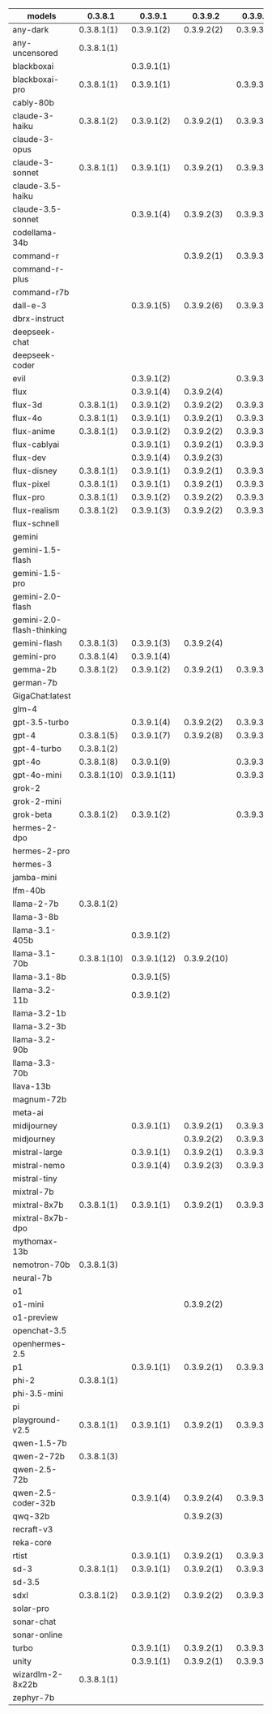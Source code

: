 |models|0.3.8.1|0.3.9.1|0.3.9.2|0.3.9.3|0.3.9.4|0.3.9.7|0.4.0.0|0.4.0.6|0.4.0.7|0.4.0.9|0.4.1.0|0.4.1.1|0.4.1.2|
|---|---|---|---|---|---|---|---|---|---|---|---|---|---|
|any-dark            |0.3.8.1(1)   |0.3.9.1(2)   |0.3.9.2(2)   |0.3.9.3(2)   |0.3.9.4(2)   |             |0.4.0.0(2)   |             |             |             |             |             |             |
|any-uncensored      |0.3.8.1(1)   |             |             |             |             |             |             |             |             |             |             |             |             |
|blackboxai          |             |0.3.9.1(1)   |             |             |0.3.9.4(1)   |0.3.9.7(1)   |0.4.0.0(1)   |0.4.0.6(1)   |0.4.0.7(1)   |0.4.0.9(1)   |0.4.1.0(1)   |0.4.1.1(1)   |0.4.1.2(1)   |
|blackboxai-pro      |0.3.8.1(1)   |0.3.9.1(1)   |             |0.3.9.3(1)   |0.3.9.4(1)   |0.3.9.7(1)   |             |0.4.0.6(1)   |             |             |             |             |             |
|cably-80b           |             |             |             |             |             |             |             |             |             |             |0.4.1.0(1)   |0.4.1.1(1)   |0.4.1.2(1)   |
|claude-3-haiku      |0.3.8.1(2)   |0.3.9.1(2)   |0.3.9.2(1)   |0.3.9.3(1)   |0.3.9.4(1)   |0.3.9.7(1)   |0.4.0.0(1)   |             |             |             |0.4.1.0(2)   |0.4.1.1(2)   |0.4.1.2(2)   |
|claude-3-opus       |             |             |             |             |             |0.3.9.7(1)   |0.4.0.0(1)   |0.4.0.6(1)   |0.4.0.7(1)   |0.4.0.9(1)   |0.4.1.0(2)   |             |0.4.1.2(2)   |
|claude-3-sonnet     |0.3.8.1(1)   |0.3.9.1(1)   |0.3.9.2(1)   |0.3.9.3(1)   |0.3.9.4(1)   |0.3.9.7(1)   |0.4.0.0(1)   |0.4.0.6(1)   |             |0.4.0.9(1)   |0.4.1.0(1)   |0.4.1.1(1)   |0.4.1.2(1)   |
|claude-3.5-haiku    |             |             |             |             |             |             |             |             |             |             |             |             |             |
|claude-3.5-sonnet   |             |0.3.9.1(4)   |0.3.9.2(3)   |0.3.9.3(3)   |0.3.9.4(3)   |0.3.9.7(3)   |0.4.0.0(4)   |0.4.0.6(4)   |0.4.0.7(4)   |0.4.0.9(4)   |0.4.1.0(5)   |0.4.1.1(5)   |0.4.1.2(4)   |
|codellama-34b       |             |             |             |             |             |             |             |             |             |             |             |             |             |
|command-r           |             |             |0.3.9.2(1)   |0.3.9.3(1)   |0.3.9.4(1)   |0.3.9.7(1)   |             |0.4.0.6(1)   |             |             |             |0.4.1.1(1)   |0.4.1.2(2)   |
|command-r-plus      |             |             |             |             |             |             |             |             |             |             |             |             |0.4.1.2(2)   |
|command-r7b         |             |             |             |             |             |             |             |             |             |             |             |             |0.4.1.2(1)   |
|dall-e-3            |             |0.3.9.1(5)   |0.3.9.2(6)   |0.3.9.3(6)   |0.3.9.4(6)   |             |0.4.0.0(6)   |0.4.0.6(6)   |             |             |             |             |             |
|dbrx-instruct       |             |             |             |             |0.3.9.4(1)   |0.3.9.7(1)   |0.4.0.0(1)   |0.4.0.6(1)   |0.4.0.7(1)   |0.4.0.9(1)   |0.4.1.0(1)   |0.4.1.1(1)   |0.4.1.2(1)   |
|deepseek-chat       |             |             |             |             |0.3.9.4(1)   |0.3.9.7(1)   |0.4.0.0(1)   |0.4.0.6(1)   |0.4.0.7(1)   |0.4.0.9(1)   |0.4.1.0(3)   |0.4.1.1(3)   |0.4.1.2(3)   |
|deepseek-coder      |             |             |             |             |             |0.3.9.7(1)   |0.4.0.0(1)   |0.4.0.6(1)   |0.4.0.7(1)   |             |             |             |             |
|evil                |             |0.3.9.1(2)   |             |0.3.9.3(2)   |0.3.9.4(2)   |             |             |0.4.0.6(2)   |0.4.0.7(2)   |             |0.4.1.0(2)   |0.4.1.1(2)   |0.4.1.2(2)   |
|flux                |             |0.3.9.1(4)   |0.3.9.2(4)   |             |0.3.9.4(4)   |0.3.9.7(4)   |0.4.0.0(4)   |             |             |0.4.0.9(4)   |0.4.1.0(4)   |0.4.1.1(4)   |0.4.1.2(4)   |
|flux-3d             |0.3.8.1(1)   |0.3.9.1(2)   |0.3.9.2(2)   |0.3.9.3(2)   |0.3.9.4(2)   |             |0.4.0.0(2)   |0.4.0.6(2)   |             |             |             |             |             |
|flux-4o             |0.3.8.1(1)   |0.3.9.1(1)   |0.3.9.2(1)   |0.3.9.3(1)   |0.3.9.4(1)   |0.3.9.7(1)   |0.4.0.0(1)   |             |             |             |             |             |             |
|flux-anime          |0.3.8.1(1)   |0.3.9.1(2)   |0.3.9.2(2)   |0.3.9.3(2)   |0.3.9.4(2)   |             |             |             |             |             |             |             |             |
|flux-cablyai        |             |0.3.9.1(1)   |0.3.9.2(1)   |0.3.9.3(1)   |0.3.9.4(1)   |0.3.9.7(1)   |             |             |0.4.0.7(1)   |0.4.0.9(1)   |0.4.1.0(1)   |0.4.1.1(1)   |0.4.1.2(1)   |
|flux-dev            |             |0.3.9.1(4)   |0.3.9.2(3)   |             |             |0.3.9.7(3)   |0.4.0.0(3)   |             |             |0.4.0.9(3)   |             |             |             |
|flux-disney         |0.3.8.1(1)   |0.3.9.1(1)   |0.3.9.2(1)   |0.3.9.3(1)   |0.3.9.4(1)   |0.3.9.7(1)   |0.4.0.0(1)   |             |             |             |             |             |             |
|flux-pixel          |0.3.8.1(1)   |0.3.9.1(1)   |0.3.9.2(1)   |0.3.9.3(1)   |0.3.9.4(1)   |0.3.9.7(1)   |0.4.0.0(1)   |             |             |             |             |             |             |
|flux-pro            |0.3.8.1(1)   |0.3.9.1(2)   |0.3.9.2(2)   |0.3.9.3(2)   |0.3.9.4(2)   |0.3.9.7(2)   |0.4.0.0(2)   |             |             |             |             |             |             |
|flux-realism        |0.3.8.1(2)   |0.3.9.1(3)   |0.3.9.2(2)   |0.3.9.3(2)   |0.3.9.4(2)   |             |0.4.0.0(2)   |0.4.0.6(2)   |             |             |             |             |             |
|flux-schnell        |             |             |             |             |             |             |0.4.0.0(2)   |0.4.0.6(2)   |             |0.4.0.9(2)   |0.4.1.0(2)   |0.4.1.1(2)   |             |
|gemini              |             |             |             |             |             |             |             |             |             |             |0.4.1.0(2)   |             |             |
|gemini-1.5-flash    |             |             |             |             |             |             |             |0.4.0.6(4)   |0.4.0.7(4)   |0.4.0.9(4)   |0.4.1.0(5)   |0.4.1.1(5)   |0.4.1.2(5)   |
|gemini-1.5-pro      |             |             |             |             |             |             |             |0.4.0.6(4)   |0.4.0.7(4)   |0.4.0.9(4)   |0.4.1.0(5)   |0.4.1.1(5)   |0.4.1.2(7)   |
|gemini-2.0-flash    |             |             |             |             |             |             |             |0.4.0.6(2)   |             |0.4.0.9(2)   |             |0.4.1.1(2)   |             |
|gemini-2.0-flash-thinking|             |             |             |             |             |             |             |0.4.0.6(1)   |0.4.0.7(1)   |0.4.0.9(1)   |0.4.1.0(1)   |0.4.1.1(1)   |             |
|gemini-flash        |0.3.8.1(3)   |0.3.9.1(3)   |0.3.9.2(4)   |             |0.3.9.4(4)   |0.3.9.7(4)   |0.4.0.0(4)   |             |             |             |             |             |             |
|gemini-pro          |0.3.8.1(4)   |0.3.9.1(4)   |             |             |0.3.9.4(4)   |0.3.9.7(4)   |0.4.0.0(4)   |             |             |             |             |             |             |
|gemma-2b            |0.3.8.1(2)   |0.3.9.1(2)   |0.3.9.2(1)   |0.3.9.3(1)   |0.3.9.4(1)   |0.3.9.7(1)   |0.4.0.0(1)   |0.4.0.6(1)   |0.4.0.7(1)   |             |             |             |             |
|german-7b           |             |             |             |             |             |0.3.9.7(1)   |0.4.0.0(1)   |0.4.0.6(1)   |0.4.0.7(1)   |             |             |             |             |
|GigaChat:latest     |             |             |             |             |             |             |             |             |             |             |             |             |             |
|glm-4               |             |             |             |             |             |             |             |             |             |             |0.4.1.0(1)   |0.4.1.1(1)   |0.4.1.2(1)   |
|gpt-3.5-turbo       |             |0.3.9.1(4)   |0.3.9.2(2)   |0.3.9.3(2)   |0.3.9.4(2)   |0.3.9.7(2)   |0.4.0.0(2)   |0.4.0.6(2)   |0.4.0.7(2)   |0.4.0.9(2)   |0.4.1.0(2)   |0.4.1.1(2)   |0.4.1.2(2)   |
|gpt-4               |0.3.8.1(5)   |0.3.9.1(7)   |0.3.9.2(8)   |0.3.9.3(8)   |0.3.9.4(8)   |0.3.9.7(9)   |0.4.0.0(9)   |0.4.0.6(8)   |0.4.0.7(8)   |0.4.0.9(8)   |0.4.1.0(10)  |0.4.1.1(10)  |0.4.1.2(11)  |
|gpt-4-turbo         |0.3.8.1(2)   |             |             |             |             |0.3.9.7(1)   |             |             |             |             |             |             |             |
|gpt-4o              |0.3.8.1(8)   |0.3.9.1(9)   |             |0.3.9.3(8)   |0.3.9.4(8)   |0.3.9.7(8)   |0.4.0.0(8)   |0.4.0.6(7)   |0.4.0.7(7)   |0.4.0.9(6)   |0.4.1.0(9)   |0.4.1.1(9)   |0.4.1.2(9)   |
|gpt-4o-mini         |0.3.8.1(10)  |0.3.9.1(11)  |             |0.3.9.3(8)   |0.3.9.4(8)   |0.3.9.7(8)   |0.4.0.0(8)   |0.4.0.6(7)   |0.4.0.7(7)   |0.4.0.9(6)   |0.4.1.0(9)   |0.4.1.1(8)   |0.4.1.2(8)   |
|grok-2              |             |             |             |             |             |             |             |             |0.4.0.7(1)   |0.4.0.9(1)   |             |0.4.1.1(1)   |0.4.1.2(1)   |
|grok-2-mini         |             |             |             |             |             |             |             |             |             |             |             |             |             |
|grok-beta           |0.3.8.1(2)   |0.3.9.1(2)   |             |0.3.9.3(1)   |0.3.9.4(1)   |0.3.9.7(1)   |0.4.0.0(1)   |             |             |             |             |             |             |
|hermes-2-dpo        |             |             |             |             |0.3.9.4(2)   |0.3.9.7(2)   |0.4.0.0(2)   |0.4.0.6(2)   |0.4.0.7(2)   |0.4.0.9(2)   |0.4.1.0(2)   |0.4.1.1(2)   |0.4.1.2(2)   |
|hermes-2-pro        |             |             |             |             |             |0.3.9.7(1)   |0.4.0.0(1)   |0.4.0.6(1)   |             |             |             |             |             |
|hermes-3            |             |             |             |             |             |             |             |             |             |             |             |             |0.4.1.2(2)   |
|jamba-mini          |             |             |             |             |             |             |             |             |             |             |             |             |             |
|lfm-40b             |             |             |             |             |             |0.3.9.7(2)   |0.4.0.0(2)   |0.4.0.6(2)   |0.4.0.7(2)   |             |             |             |             |
|llama-2-7b          |0.3.8.1(2)   |             |             |             |             |0.3.9.7(2)   |0.4.0.0(2)   |0.4.0.6(2)   |0.4.0.7(2)   |             |             |             |             |
|llama-3-8b          |             |             |             |             |             |             |             |             |             |             |             |             |             |
|llama-3.1-405b      |             |0.3.9.1(2)   |             |             |0.3.9.4(1)   |0.3.9.7(1)   |0.4.0.0(1)   |             |             |             |0.4.1.0(2)   |0.4.1.1(2)   |0.4.1.2(2)   |
|llama-3.1-70b       |0.3.8.1(10)  |0.3.9.1(12)  |0.3.9.2(10)  |             |0.3.9.4(10)  |0.3.9.7(10)  |0.4.0.0(10)  |0.4.0.6(10)  |0.4.0.7(10)  |0.4.0.9(9)   |0.4.1.0(10)  |0.4.1.1(10)  |0.4.1.2(9)   |
|llama-3.1-8b        |             |0.3.9.1(5)   |             |             |0.3.9.4(5)   |0.3.9.7(5)   |0.4.0.0(5)   |0.4.0.6(5)   |0.4.0.7(5)   |0.4.0.9(5)   |0.4.1.0(6)   |0.4.1.1(6)   |0.4.1.2(5)   |
|llama-3.2-11b       |             |0.3.9.1(2)   |             |             |             |             |             |             |             |             |             |             |             |
|llama-3.2-1b        |             |             |             |             |             |             |             |             |             |             |             |             |             |
|llama-3.2-3b        |             |             |             |             |             |             |             |             |             |             |             |0.4.1.1(1)   |0.4.1.2(1)   |
|llama-3.2-90b       |             |             |             |             |             |             |             |             |             |             |             |             |             |
|llama-3.3-70b       |             |             |             |             |0.3.9.4(4)   |0.3.9.7(4)   |0.4.0.0(4)   |0.4.0.6(4)   |0.4.0.7(4)   |0.4.0.9(4)   |0.4.1.0(7)   |0.4.1.1(7)   |0.4.1.2(7)   |
|llava-13b           |             |             |             |             |             |             |             |             |             |             |             |             |             |
|magnum-72b          |             |             |             |             |             |             |             |             |             |             |             |             |             |
|meta-ai             |             |             |             |             |             |             |             |             |             |             |             |             |             |
|midijourney         |             |0.3.9.1(1)   |0.3.9.2(1)   |0.3.9.3(1)   |0.3.9.4(1)   |0.3.9.7(1)   |             |0.4.0.6(1)   |0.4.0.7(1)   |             |             |0.4.1.1(1)   |0.4.1.2(1)   |
|midjourney          |             |             |0.3.9.2(2)   |0.3.9.3(2)   |0.3.9.4(2)   |0.3.9.7(2)   |0.4.0.0(2)   |             |             |0.4.0.9(2)   |             |             |             |
|mistral-large       |             |0.3.9.1(1)   |0.3.9.2(1)   |0.3.9.3(1)   |0.3.9.4(1)   |0.3.9.7(1)   |             |0.4.0.6(1)   |             |             |0.4.1.0(1)   |0.4.1.1(1)   |0.4.1.2(1)   |
|mistral-nemo        |             |0.3.9.1(4)   |0.3.9.2(3)   |0.3.9.3(3)   |0.3.9.4(3)   |0.3.9.7(3)   |             |0.4.0.6(3)   |             |             |0.4.1.0(3)   |             |0.4.1.2(3)   |
|mistral-tiny        |             |             |             |             |             |             |             |             |             |             |             |             |             |
|mixtral-7b          |             |             |             |             |0.3.9.4(1)   |0.3.9.7(1)   |0.4.0.0(1)   |0.4.0.6(1)   |0.4.0.7(1)   |0.4.0.9(1)   |0.4.1.0(1)   |0.4.1.1(1)   |0.4.1.2(1)   |
|mixtral-8x7b        |0.3.8.1(1)   |0.3.9.1(1)   |0.3.9.2(1)   |0.3.9.3(1)   |0.3.9.4(1)   |0.3.9.7(1)   |0.4.0.0(1)   |             |             |             |0.4.1.0(2)   |0.4.1.1(2)   |0.4.1.2(2)   |
|mixtral-8x7b-dpo    |             |             |             |             |             |             |             |             |             |             |             |             |             |
|mythomax-13b        |             |             |             |             |             |             |             |             |             |             |             |             |             |
|nemotron-70b        |0.3.8.1(3)   |             |             |             |             |             |0.4.0.0(3)   |0.4.0.6(3)   |0.4.0.7(3)   |             |             |             |             |
|neural-7b           |             |             |             |             |             |0.3.9.7(1)   |0.4.0.0(1)   |0.4.0.6(1)   |0.4.0.7(1)   |             |             |             |             |
|o1                  |             |             |             |             |             |             |             |             |             |             |             |             |             |
|o1-mini             |             |             |0.3.9.2(2)   |             |             |             |             |             |             |             |0.4.1.0(1)   |             |             |
|o1-preview          |             |             |             |             |             |             |             |             |             |             |0.4.1.0(1)   |             |0.4.1.2(1)   |
|openchat-3.5        |             |             |             |             |             |0.3.9.7(1)   |0.4.0.0(1)   |0.4.0.6(1)   |0.4.0.7(1)   |             |             |             |             |
|openhermes-2.5      |             |             |             |             |             |0.3.9.7(1)   |0.4.0.0(1)   |0.4.0.6(1)   |0.4.0.7(1)   |             |             |             |             |
|p1                  |             |0.3.9.1(1)   |0.3.9.2(1)   |0.3.9.3(1)   |0.3.9.4(1)   |0.3.9.7(1)   |             |             |             |0.4.0.9(1)   |             |0.4.1.1(1)   |0.4.1.2(1)   |
|phi-2               |0.3.8.1(1)   |             |             |             |             |0.3.9.7(1)   |0.4.0.0(1)   |0.4.0.6(1)   |0.4.0.7(1)   |             |             |             |             |
|phi-3.5-mini        |             |             |             |             |             |             |             |             |             |             |             |             |0.4.1.2(2)   |
|pi                  |             |             |             |             |             |             |             |             |             |             |             |             |             |
|playground-v2.5     |0.3.8.1(1)   |0.3.9.1(1)   |0.3.9.2(1)   |0.3.9.3(1)   |0.3.9.4(1)   |0.3.9.7(1)   |0.4.0.0(1)   |0.4.0.6(1)   |0.4.0.7(1)   |             |             |             |             |
|qwen-1.5-7b         |             |             |             |             |             |             |             |             |             |             |             |             |             |
|qwen-2-72b          |0.3.8.1(3)   |             |             |             |             |             |0.4.0.0(1)   |0.4.0.6(1)   |0.4.0.7(1)   |             |             |0.4.1.1(2)   |0.4.1.2(1)   |
|qwen-2.5-72b        |             |             |             |             |             |             |             |             |             |0.4.0.9(2)   |0.4.1.0(2)   |0.4.1.1(2)   |0.4.1.2(2)   |
|qwen-2.5-coder-32b  |             |0.3.9.1(4)   |0.3.9.2(4)   |0.3.9.3(4)   |0.3.9.4(4)   |0.3.9.7(4)   |0.4.0.0(4)   |0.4.0.6(4)   |0.4.0.7(4)   |             |             |0.4.1.1(5)   |0.4.1.2(4)   |
|qwq-32b             |             |             |0.3.9.2(3)   |             |0.3.9.4(4)   |0.3.9.7(4)   |0.4.0.0(4)   |0.4.0.6(4)   |0.4.0.7(4)   |0.4.0.9(4)   |0.4.1.0(5)   |0.4.1.1(5)   |0.4.1.2(4)   |
|recraft-v3          |             |             |             |             |             |             |             |             |             |             |             |             |             |
|reka-core           |             |             |             |             |             |             |             |             |             |             |             |             |             |
|rtist               |             |0.3.9.1(1)   |0.3.9.2(1)   |0.3.9.3(1)   |0.3.9.4(1)   |0.3.9.7(1)   |             |0.4.0.6(1)   |0.4.0.7(1)   |0.4.0.9(1)   |             |0.4.1.1(1)   |0.4.1.2(1)   |
|sd-3                |0.3.8.1(1)   |0.3.9.1(1)   |0.3.9.2(1)   |0.3.9.3(1)   |0.3.9.4(1)   |0.3.9.7(1)   |0.4.0.0(1)   |0.4.0.6(1)   |0.4.0.7(1)   |             |             |             |             |
|sd-3.5              |             |             |             |             |             |             |             |             |             |             |0.4.1.0(1)   |             |0.4.1.2(1)   |
|sdxl                |0.3.8.1(2)   |0.3.9.1(2)   |0.3.9.2(2)   |0.3.9.3(2)   |0.3.9.4(2)   |0.3.9.7(2)   |0.4.0.0(2)   |0.4.0.6(2)   |             |             |             |             |             |
|solar-pro           |             |             |             |             |             |             |             |             |             |             |             |             |             |
|sonar-chat          |             |             |             |             |             |             |             |             |             |             |             |             |             |
|sonar-online        |             |             |             |             |             |             |             |             |             |             |             |             |             |
|turbo               |             |0.3.9.1(1)   |0.3.9.2(1)   |0.3.9.3(1)   |0.3.9.4(1)   |0.3.9.7(1)   |             |             |0.4.0.7(1)   |0.4.0.9(1)   |0.4.1.0(1)   |0.4.1.1(1)   |0.4.1.2(1)   |
|unity               |             |0.3.9.1(1)   |0.3.9.2(1)   |0.3.9.3(1)   |0.3.9.4(1)   |0.3.9.7(1)   |             |0.4.0.6(1)   |0.4.0.7(1)   |             |             |0.4.1.1(1)   |0.4.1.2(1)   |
|wizardlm-2-8x22b    |0.3.8.1(1)   |             |             |             |             |             |0.4.0.0(1)   |0.4.0.6(1)   |0.4.0.7(1)   |             |0.4.1.0(2)   |             |             |
|zephyr-7b           |             |             |             |             |             |0.3.9.7(1)   |             |0.4.0.6(1)   |0.4.0.7(1)   |             |             |             |             |

